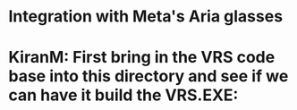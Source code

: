 # Integration with Meta's Aria glasses
# KiranM: First bring in the VRS code base into this directory and see if we can have it build the VRS.EXE: